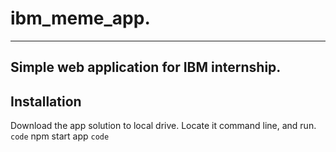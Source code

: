 # ibm_meme_app.
---
Simple web application for IBM internship.
---
## Installation
Download the app solution to local drive.
Locate it command line, and run. 
`code`
npm start app
`code`
